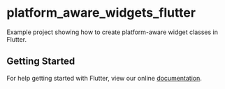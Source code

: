# platform_aware_widgets_flutter

Example project showing how to create platform-aware widget classes in Flutter.

## Getting Started

For help getting started with Flutter, view our online
[documentation](https://flutter.io/).
